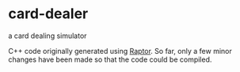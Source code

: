 # card-dealer
a card dealing simulator

C++ code originally generated using [Raptor](http://raptor.martincarlisle.com/).  So far, only a few minor changes have been made so that the code could be compiled.